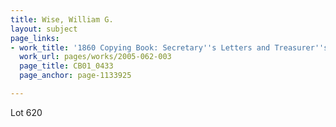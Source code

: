 ```yaml
---
title: Wise, William G.
layout: subject
page_links:
- work_title: '1860 Copying Book: Secretary''s Letters and Treasurer''s Letters, 2005.062.003  '
  work_url: pages/works/2005-062-003
  page_title: CB01_0433
  page_anchor: page-1133925

---
```

<p>Lot 620</p>